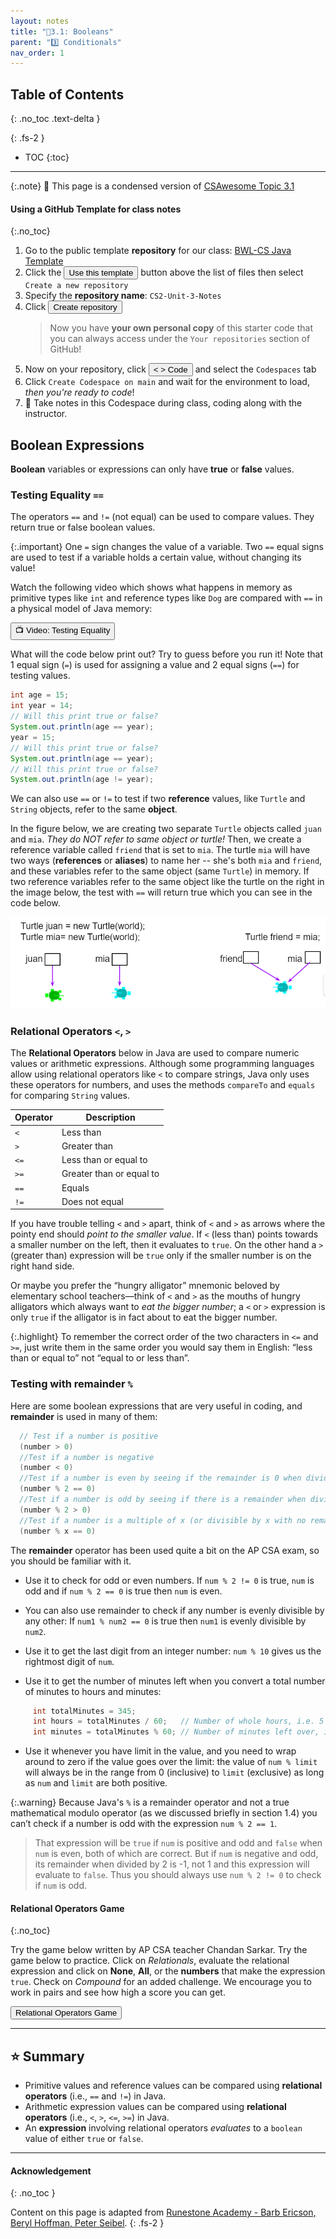 ```yaml
---
layout: notes
title: "📓3.1: Booleans" 
parent: "3️⃣ Conditionals"
nav_order: 1
---
```


## Table of Contents
{: .no_toc .text-delta }

{: .fs-2 }
- TOC
{:toc}

---

{:.note}
📖 This page is a condensed version of [CSAwesome Topic 3.1](https://runestone.academy/ns/books/published/csawesome/Unit3-If-Statements/topic-3-1-booleans.html?mode=browsing) 

#### Using a GitHub Template for class notes
{:.no_toc}

<div class="setup" markdown="block">

1. Go to the public template **repository** for our class: [BWL-CS Java Template](https://github.com/BWL-CS/java-template)
2. Click the <button type="button" name="button" class="btn btn-green">Use this template</button> button above the list of files then select `Create a new repository`
3. Specify the **repository name**: `CS2-Unit-3-Notes`
4. Click <button type="button" name="button" class="btn btn-green">Create repository</button>
    > Now you have **your own personal copy** of this starter code that you can always access under the `Your repositories` section of GitHub! 
5. Now on your repository, click <button type="button" name="button" class="btn btn-green"> < > Code </button> and select the `Codespaces` tab
6. Click `Create Codespace on main` and wait for the environment to load, _then you're ready to code_!
7. 📝 Take notes in this Codespace during class, coding along with the instructor.

</div>


## Boolean Expressions

**Boolean** variables or expressions can only have **true** or **false** values.

### Testing Equality `==`

The operators ``==`` and ``!=`` (not equal) can be used to compare values. They return true or false boolean values.

{:.important}
One ``=`` sign changes the value of a variable. Two ``==`` equal signs are used to test if a variable holds a certain value, without changing its value!

Watch the following video which shows what happens in memory as primitive types like ``int`` and reference types like ``Dog`` are compared with ``==`` in a physical model of Java memory:

<a href="https://www.youtube.com/watch?v=bO9bejT0jwE&list=PLHqz-wcqDQIEP6p1_0wOb9l9aQ0qFijrP&ab_channel=colleenlewis" target="_blank"><button type="button" name="button" class="btn btn-purple">📺 Video: Testing Equality</button></a>

<div class="task" markdown="block">

What will the code below print out? Try to guess before you run it! Note that 1 equal sign (``=``) is used for assigning a value and 2 equal signs (``==``) for testing values.

```java
int age = 15;
int year = 14;
// Will this print true or false?
System.out.println(age == year);
year = 15;
// Will this print true or false?
System.out.println(age == year);
// Will this print true or false?
System.out.println(age != year);
```
</div>

We can also use ``==`` or ``!=`` to test if two **reference** values, like ``Turtle`` and ``String`` objects, refer to the same **object**. 

In the figure below, we are creating two separate ``Turtle`` objects called ``juan`` and ``mia``. _They do NOT refer to same object or turtle!_ Then, we create a reference variable called ``friend`` that is set to ``mia``. The turtle ``mia`` will have two ways (**references** or **aliases**) to name her -- she's both ``mia`` and ``friend``, and these variables refer to the same object (same ``Turtle``) in memory. If two reference  variables refer to the same object like the turtle on the right in the image below, the test with ``==`` will return true which you can see in the code below.

![image](Figures/turtleEquality.png)

### Relational Operators `<`, `>`

The **Relational Operators** below in Java are used to compare numeric values or arithmetic expressions. Although some programming languages allow using relational operators like ``<`` to compare strings, Java only uses these operators for numbers, and uses the methods ``compareTo`` and ``equals`` for comparing ``String`` values.

| Operator | Description |
| --- | ----------- |
| ``<``  | Less than |
| ``>``  | Greater than |
| ``<=`` | Less than or equal to |
| ``>=`` | Greater than or equal to |
| ``==`` |  Equals |
| ``!=`` | Does not equal |

If you have trouble telling ``<`` and ``>`` apart, think of ``<`` and ``>`` as
arrows where the pointy end should _point to the smaller value_. If ``<`` (less
than) points towards a smaller number on the left, then it evaluates to
``true``. On the other hand a ``>`` (greater than) expression will be ``true``
only if the smaller number is on the right hand side. 

Or maybe you prefer the “hungry alligator” mnemonic beloved by elementary school teachers—think of ``<`` and ``>`` as the mouths of hungry alligators which always want to _eat the bigger number_; a ``<`` or ``>`` expression is only ``true`` if the alligator is in fact about to eat the bigger number.

{:.highlight}
To remember the correct order of the two characters in ``<=`` and ``>=``, just
write them in the same order you would say them in English: “less than or equal
to” not “equal to or less than”.

### Testing with remainder `%`

Here are some boolean expressions that are very useful in coding, and **remainder** is used in many of them:


```java
  // Test if a number is positive
  (number > 0)
  //Test if a number is negative
  (number < 0)
  //Test if a number is even by seeing if the remainder is 0 when divided by 2
  (number % 2 == 0)
  //Test if a number is odd by seeing if there is a remainder when divided by 2
  (number % 2 > 0)
  //Test if a number is a multiple of x (or divisible by x with no remainder)
  (number % x == 0)
```

The **remainder** operator has been used quite a bit on the AP CSA exam, so you should be familiar with it.

- Use it to check for odd or even numbers. If ``num % 2 != 0`` is true, ``num``
  is odd and if ``num % 2 == 0`` is true then ``num`` is even.

- You can also use remainder to check if any number is evenly divisible by any
  other: If ``num1 % num2 == 0`` is true then ``num1`` is evenly divisible by
  ``num2``.

- Use it to get the last digit from an integer number: ``num % 10`` gives us the
  rightmost digit of ``num``.

- Use it to get the number of minutes left when you convert a total number of minutes to hours and minutes:

```java
     int totalMinutes = 345;
     int hours = totalMinutes / 60;   // Number of whole hours, i.e. 5
     int minutes = totalMinutes % 60; // Number of minutes left over, i.e. 45
```

- Use it whenever you have limit in the value, and you need to wrap around to
  zero if the value goes over the limit: the value of ``num % limit`` will
  always be in the range from 0 (inclusive) to ``limit`` (exclusive) as long as
  ``num`` and ``limit`` are both positive.

{:.warning}
Because Java's ``%`` is a remainder operator and not a true
  mathematical modulo operator (as we discussed briefly in section 1.4) you
  can’t check if a number is odd with the expression ``num % 2 == 1``.

> That expression will be ``true`` if ``num`` is positive and odd and ``false``
  when ``num`` is even, both of which are correct. But if ``num`` is negative
  and odd, its remainder when divided by 2 is -1, not 1 and this expression will
  evaluate to ``false``. Thus you should always use ``num % 2 != 0`` to check if
  ``num`` is odd.
  
#### Relational Operators Game
{:.no_toc}

<div class="task" markdown="block">

Try the game below written by AP CSA teacher Chandan Sarkar. Try the game below to practice. Click on _Relationals_, evaluate the relational expression and click on **None**, **All**, or the **numbers** that make the expression `true`. Check on _Compound_ for an added challenge. We encourage you to work in pairs and see how high a score you can get.

<a href="https://csa-games.netlify.app/" target="_blank"><button class="btn">Relational Operators Game</button></a>

</div>

---

## ⭐️ Summary

- Primitive values and reference values can be compared using **relational operators** (i.e., ``==`` and ``!=``) in Java.
- Arithmetic expression values can be compared using **relational operators** (i.e., ``<``, ``>``, ``<=``, ``>=``) in Java.
- An **expression** involving relational operators _evaluates_ to a ``boolean`` value of either ``true`` or ``false``.


---

#### Acknowledgement
{: .no_toc }

Content on this page is adapted from [Runestone Academy - Barb Ericson, Beryl Hoffman, Peter Seibel](https://runestone.academy/ns/books/published/csawesome/index.html?mode=browsing).
{: .fs-2 }
